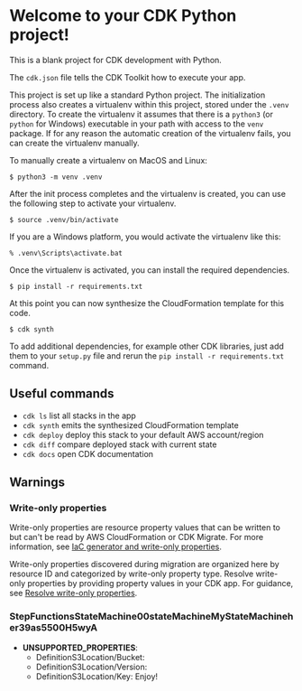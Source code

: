 
# Welcome to your CDK Python project!

This is a blank project for CDK development with Python.

The `cdk.json` file tells the CDK Toolkit how to execute your app.

This project is set up like a standard Python project.  The initialization
process also creates a virtualenv within this project, stored under the `.venv`
directory.  To create the virtualenv it assumes that there is a `python3`
(or `python` for Windows) executable in your path with access to the `venv`
package. If for any reason the automatic creation of the virtualenv fails,
you can create the virtualenv manually.

To manually create a virtualenv on MacOS and Linux:

```
$ python3 -m venv .venv
```

After the init process completes and the virtualenv is created, you can use the following
step to activate your virtualenv.

```
$ source .venv/bin/activate
```

If you are a Windows platform, you would activate the virtualenv like this:

```
% .venv\Scripts\activate.bat
```

Once the virtualenv is activated, you can install the required dependencies.

```
$ pip install -r requirements.txt
```

At this point you can now synthesize the CloudFormation template for this code.

```
$ cdk synth
```

To add additional dependencies, for example other CDK libraries, just add
them to your `setup.py` file and rerun the `pip install -r requirements.txt`
command.

## Useful commands

 * `cdk ls`          list all stacks in the app
 * `cdk synth`       emits the synthesized CloudFormation template
 * `cdk deploy`      deploy this stack to your default AWS account/region
 * `cdk diff`        compare deployed stack with current state
 * `cdk docs`        open CDK documentation


## Warnings
### Write-only properties
Write-only properties are resource property values that can be written to but can't be read by AWS CloudFormation or CDK Migrate. For more information, see [IaC generator and write-only properties](https://docs.aws.amazon.com/AWSCloudFormation/latest/UserGuide/generate-IaC-write-only-properties.html).


Write-only properties discovered during migration are organized here by resource ID and categorized by write-only property type. Resolve write-only properties by providing property values in your CDK app. For guidance, see [Resolve write-only properties](https://docs.aws.amazon.com/cdk/v2/guide/migrate.html#migrate-resources-writeonly).
### StepFunctionsStateMachine00stateMachineMyStateMachineher39as5500H5wyA
- **UNSUPPORTED_PROPERTIES**: 
  - DefinitionS3Location/Bucket: 
  - DefinitionS3Location/Version: 
  - DefinitionS3Location/Key: 
Enjoy!
